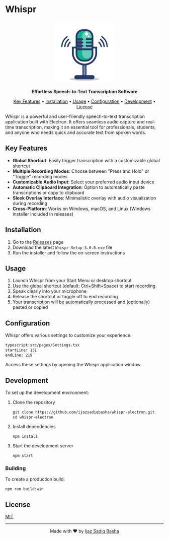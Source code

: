 # Whispr

<p align="center">
  <img src="src/assets/microphone.png" alt="Whispr Logo" width="200" height="200">
</p>

<p align="center">
  <strong>Effortless Speech-to-Text Transcription Software</strong>
</p>

<p align="center">
  <a href="#key-features">Key Features</a> •
  <a href="#installation">Installation</a> •
  <a href="#usage">Usage</a> •
  <a href="#configuration">Configuration</a> •
  <a href="#development">Development</a> •
  <a href="#license">License</a>
</p>

Whispr is a powerful and user-friendly speech-to-text transcription application built with Electron. It offers seamless audio capture and real-time transcription, making it an essential tool for professionals, students, and anyone who needs quick and accurate text from spoken words.

## Key Features

- **Global Shortcut**: Easily trigger transcription with a customizable global shortcut
- **Multiple Recording Modes**: Choose between "Press and Hold" or "Toggle" recording modes
- **Customizable Audio Input**: Select your preferred audio input device
- **Automatic Clipboard Integration**: Option to automatically paste transcriptions or copy to clipboard
- **Sleek Overlay Interface**: Minimalistic overlay with audio visualization during recording
- **Cross-Platform**: Works on Windows, macOS, and Linux (Windows installer included in releases)

## Installation

1. Go to the [Releases](https://github.com/ijazsadiqbasha/whispr-electron/releases) page
2. Download the latest `Whispr-Setup-3.0.0.exe` file
3. Run the installer and follow the on-screen instructions

## Usage

1. Launch Whispr from your Start Menu or desktop shortcut
2. Use the global shortcut (default: Ctrl+Shift+Space) to start recording
3. Speak clearly into your microphone
4. Release the shortcut or toggle off to end recording
5. Your transcription will be automatically processed and (optionally) pasted or copied

## Configuration

Whispr offers various settings to customize your experience:
   ```
   typescript:src/pages/Settings.tsx
   startLine: 131
   endLine: 219
   ```

Access these settings by opening the Whispr application window.

## Development

To set up the development environment:

1. Clone the repository
   ```
   git clone https://github.com/ijazsadiqbasha/whispr-electron.git
   cd whispr-electron
   ```

2. Install dependencies
   ```
   npm install
   ```

3. Start the development server
   ```
   npm start
   ```

### Building

To create a production build:
   ```
   npm run build:win
   ```


## License

[MIT](LICENSE)

---

<p align="center">
  Made with ❤️ by <a href="https://github.com/ijazsadiqbasha">Ijaz Sadiq Basha</a>
</p>